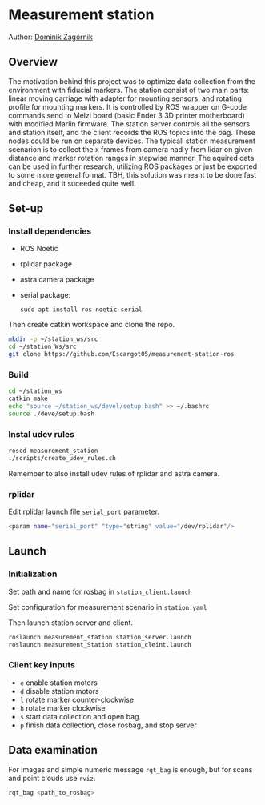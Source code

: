 # Measurement station

Author: [Dominik Zagórnik](https://github.com/Escargot05)

## Overview

The motivation behind this project was to optimize data collection from the environment with fiducial markers. The station consist of two main parts: linear moving carriage with adapter for mounting sensors, and rotating profile for mounting markers. It is controlled by ROS wrapper on G-code commands send to Melzi board (basic Ender 3 3D printer motherboard) with modified Marlin firmware. The station server controls all the sensors and station itself, and the client records the ROS topics into the bag. These nodes could be run on separate devices. The typicall station measurement scenarion is to collect the x frames from camera nad y from lidar on given distance and marker rotation ranges in stepwise manner. The aquired data can be used in further research, utilizing ROS packages or just be exported to some more general format. TBH, this solution was meant to be done fast and cheap, and it suceeded quite well.

## Set-up

### Install dependencies

* ROS Noetic
* rplidar package
* astra camera package
* serial package:

  ```
  sudo apt install ros-noetic-serial
  ```

Then create catkin workspace and clone the repo.

```bash
mkdir -p ~/station_ws/src
cd ~/station_Ws/src
git clone https://github.com/Escargot05/measurement-station-ros
```

### Build

```bash
cd ~/station_ws
catkin_make
echo "source ~/station_ws/devel/setup.bash" >> ~/.bashrc
source ./deve/setup.bash
```

### Instal udev rules

```bash
roscd measurement_station
./scripts/create_udev_rules.sh
```

Remember to also install udev rules of rplidar and astra camera.

### rplidar

Edit rplidar launch file `serial_port` parameter.

```bash
<param name="serial_port" "type="string" value="/dev/rplidar"/>
```

## Launch

### Initialization

Set path and name for rosbag in `station_client.launch`

Set configuration for measurement scenario in `station.yaml`

Then launch station server and client.

```bash
roslaunch measurement_station station_server.launch
roslaunch measurement_Station station_cleint.launch 
```

### Client key inputs

* `e` enable station motors
* `d` disable station motors
* `l` rotate marker counter-clockwise
* `h` rotate marker clockwise
* `s` start data collection and open bag
* `p` finish data collection, close rosbag, and stop server

## Data examination

For images and simple numeric message `rqt_bag` is enough, but for scans and point clouds use `rviz`.

```bash
rqt_bag <path_to_rosbag>
```
